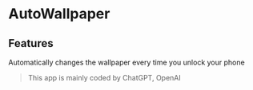 # AutoWallpaper

 ## Features
 Automatically changes the wallpaper every time you unlock your phone


 
> This app is mainly coded by ChatGPT, OpenAI
